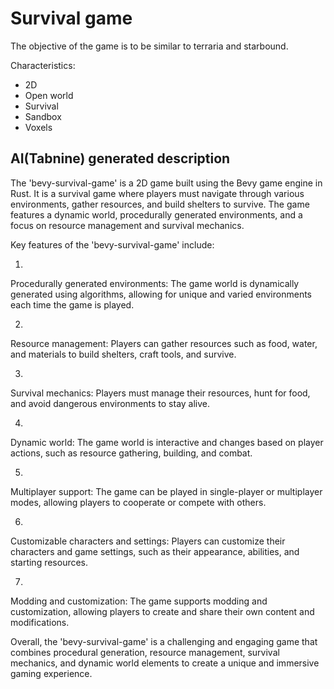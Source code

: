 # Survival game

The objective of the game is to be similar to terraria and starbound.

Characteristics:
* 2D
* Open world
* Survival
* Sandbox
* Voxels

## AI(Tabnine) generated description

<!-- I found this description pretty nice -->

The 'bevy-survival-game' is a 2D game built using the Bevy game engine in Rust. It is a survival game where players must navigate through various environments, gather resources, and build shelters to survive. The game features a dynamic world, procedurally generated environments, and a focus on resource management and survival mechanics.

Key features of the 'bevy-survival-game' include:

1.
Procedurally generated environments: The game world is dynamically generated using algorithms, allowing for unique and varied environments each time the game is played.

2.
Resource management: Players can gather resources such as food, water, and materials to build shelters, craft tools, and survive.

3.
Survival mechanics: Players must manage their resources, hunt for food, and avoid dangerous environments to stay alive.

4.
Dynamic world: The game world is interactive and changes based on player actions, such as resource gathering, building, and combat.

5.
Multiplayer support: The game can be played in single-player or multiplayer modes, allowing players to cooperate or compete with others.

6.
Customizable characters and settings: Players can customize their characters and game settings, such as their appearance, abilities, and starting resources.

7.
Modding and customization: The game supports modding and customization, allowing players to create and share their own content and modifications.


Overall, the 'bevy-survival-game' is a challenging and engaging game that combines procedural generation, resource management, survival mechanics, and dynamic world elements to create a unique and immersive gaming experience.
